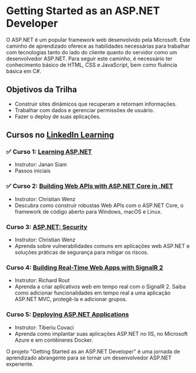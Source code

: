 # Getting Started as an ASP.NET Developer

O ASP.NET é um popular framework web desenvolvido pela Microsoft. Este caminho de aprendizado oferece as habilidades necessárias para trabalhar com tecnologias tanto do lado do cliente quanto do servidor como um desenvolvedor ASP.NET. Para seguir este caminho, é necessário ter conhecimento básico de HTML, CSS e JavaScript, bem como fluência básica em C#.

## Objetivos da Trilha

- Construir sites dinâmicos que recuperam e retornam informações.
- Trabalhar com dados e gerenciar permissões de usuário.
- Fazer o deploy de suas aplicações.

## Cursos no [LinkedIn Learning](https://www.linkedin.com/learning/paths/getting-started-as-an-asp-dot-net-developer)

### :white_check_mark: Curso 1: [Learning ASP.NET](1%20Learning%20ASPNET)
- Instrutor: Janan Siam
- Passos iniciais

### :white_check_mark: Curso 2: [Building Web APIs with ASP.NET Core in .NET](2%20Building%20Web%20APIs%20with%20ASP.NET%20Core%20in%20.NET)
- Instrutor: Christian Wenz
- Descubra como construir robustas Web APIs com o ASP.NET Core, o framework de código aberto para Windows, macOS e Linux.

###  Curso 3: [ASP.NET: Security](3%20ASP.NET:%20Security)
- Instrutor: Christian Wenz
- Aprenda sobre vulnerabilidades comuns em aplicações web ASP.NET e soluções práticas de segurança para mitigar os riscos.

###  Curso 4: [Building Real-Time Web Apps with SignalR 2](4%20Building%20Real-Time%20Web%20Apps%20with%20SignalR%202)
- Instrutor: Richard Rout
- Aprenda a criar aplicativos web em tempo real com o SignalR 2. Saiba como adicionar funcionalidades em tempo real a uma aplicação ASP.NET MVC, protegê-la e adicionar grupos.

###  Curso 5: [Deploying ASP.NET Applications](5%20Deploying%20ASP.NET%20Applications)
- Instrutor: Tiberiu Covaci
- Aprenda como implantar suas aplicações ASP.NET no IIS, no Microsoft Azure e em contêineres Docker.


O projeto "Getting Started as an ASP.NET Developer" é uma jornada de aprendizado abrangente para se tornar um desenvolvedor ASP.NET experiente.

